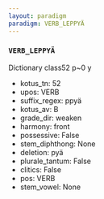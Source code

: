 ```yaml
---
layout: paradigm
paradigm: VERB_LEPPYÄ
---
```

### ` VERB_LEPPYÄ `

Dictionary class52 p~0 y
* kotus_tn: 52
* upos: VERB
* suffix_regex: ppyä
* kotus_av: B
* grade_dir: weaken
* harmony: front
* possessive: False
* stem_diphthong: None
* deletion: pyä
* plurale_tantum: False
* clitics: False
* pos: VERB
* stem_vowel: None
